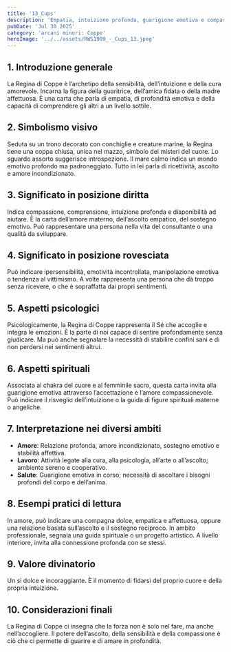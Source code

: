 ```yaml
---
title: '13_Cups'
description: 'Empatia, intuizione profonda, guarigione emotiva e compassione'
pubDate: 'Jul 30 2025'
category: 'arcani minori: Coppe'
heroImage: '../../assets/RWS1909_-_Cups_13.jpeg'
---
```


## 1. Introduzione generale

La Regina di Coppe è l’archetipo della sensibilità, dell’intuizione e della cura amorevole. Incarna la figura della guaritrice, dell’amica fidata o della madre affettuosa. È una carta che parla di empatia, di profondità emotiva e della capacità di comprendere gli altri a un livello sottile.

## 2. Simbolismo visivo

Seduta su un trono decorato con conchiglie e creature marine, la Regina tiene una coppa chiusa, unica nel mazzo, simbolo dei misteri del cuore. Lo sguardo assorto suggerisce introspezione. Il mare calmo indica un mondo emotivo profondo ma padroneggiato. Tutto in lei parla di ricettività, ascolto e amore incondizionato.

## 3. Significato in posizione diritta

Indica compassione, comprensione, intuizione profonda e disponibilità ad aiutare. È la carta dell’amore materno, dell’ascolto empatico, del sostegno emotivo. Può rappresentare una persona nella vita del consultante o una qualità da sviluppare.

## 4. Significato in posizione rovesciata

Può indicare ipersensibilità, emotività incontrollata, manipolazione emotiva o tendenza al vittimismo. A volte rappresenta una persona che dà troppo senza ricevere, o che è sopraffatta dai propri sentimenti.

## 5. Aspetti psicologici

Psicologicamente, la Regina di Coppe rappresenta il Sé che accoglie e integra le emozioni. È la parte di noi capace di sentire profondamente senza giudicare. Ma può anche segnalare la necessità di stabilire confini sani e di non perdersi nei sentimenti altrui.

## 6. Aspetti spirituali

Associata al chakra del cuore e al femminile sacro, questa carta invita alla guarigione emotiva attraverso l’accettazione e l’amore compassionevole. Può indicare il risveglio dell’intuizione o la guida di figure spirituali materne o angeliche.

## 7. Interpretazione nei diversi ambiti

- **Amore**: Relazione profonda, amore incondizionato, sostegno emotivo e stabilità affettiva.
- **Lavoro**: Attività legate alla cura, alla psicologia, all’arte o all’ascolto; ambiente sereno e cooperativo.
- **Salute**: Guarigione emotiva in corso; necessità di ascoltare i bisogni profondi del corpo e dell’anima.

## 8. Esempi pratici di lettura

In amore, può indicare una compagna dolce, empatica e affettuosa, oppure una relazione basata sull’ascolto e il sostegno reciproco. In ambito professionale, segnala una guida spirituale o un progetto artistico. A livello interiore, invita alla connessione profonda con se stessi.

## 9. Valore divinatorio

Un sì dolce e incoraggiante. È il momento di fidarsi del proprio cuore e della propria intuizione.

## 10. Considerazioni finali

La Regina di Coppe ci insegna che la forza non è solo nel fare, ma anche nell’accogliere. Il potere dell’ascolto, della sensibilità e della compassione è ciò che ci permette di guarire e di amare in profondità.
